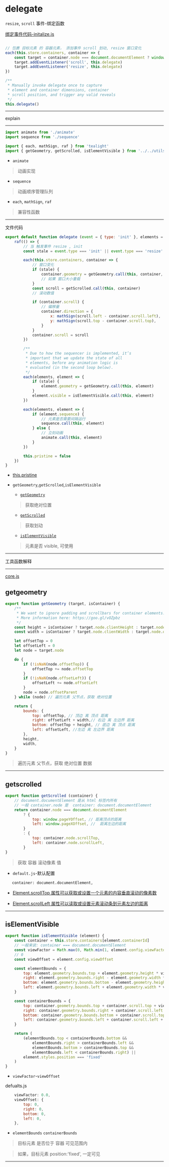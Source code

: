 # delegate

`resize`, `scroll` 事件-绑定函数

[绑定事件代码-initalize.js](./scrollreveal/src/instance/functions/initialize.js#L21)

``` js

// 包裹 目标元素 的 容器元素， 添加事件 scroll 划动, resize 窗口变化 
each(this.store.containers, container => {
	const target = container.node === document.documentElement ? window : container.node
	target.addEventListener('scroll', this.delegate)
	target.addEventListener('resize', this.delegate)
})

/**
 * Manually invoke delegate once to capture
 * element and container dimensions, container
 * scroll position, and trigger any valid reveals
 */
this.delegate()
```

---

explain

---

``` js
import animate from './animate'
import sequence from './sequence'

import { each, mathSign, raf } from 'tealight'
import { getGeometry, getScrolled, isElementVisible } from '../../utils/core'

``` 

- `animate`

> 动画实现

- `sequence`

> 动画顺序管理队列

- `each`, `mathSign`, `raf`

> 兼容性函数

---

文件代码

``` js
export default function delegate (event = { type: 'init' }, elements = this.store.elements) {
	raf(() => {
		// 当 触发事件 resize , init
		const stale = event.type === 'init' || event.type === 'resize'

		each(this.store.containers, container => {
			// 窗口变化
			if (stale) {
				container.geometry = getGeometry.call(this, container, true)
				// 如果 窗口大小重载
			}
			const scroll = getScrolled.call(this, container)
			// 滚动数值

			if (container.scroll) { 
				// 偏移量
				container.direction = {
					x: mathSign(scroll.left - container.scroll.left),
					y: mathSign(scroll.top - container.scroll.top),
				}
			}
			container.scroll = scroll
		})

		/**
		 * Due to how the sequencer is implemented, it’s
		 * important that we update the state of all
		 * elements, before any animation logic is
		 * evaluated (in the second loop below).
		 */
		each(elements, element => {
			if (stale) {
				element.geometry = getGeometry.call(this, element)
			}
			element.visible = isElementVisible.call(this, element)
		})

		each(elements, element => {
			if (element.sequence) { 
				// 元素是否需要间隔运行
				sequence.call(this, element)
			} else {
				// 立刻动画
				animate.call(this, element)
			}
		})

		this.pristine = false
	})
}
```

- [this.pristine](./scrollreveal/src/instance/constructor.js#L87)

- `getGeometry`,`getScrolled`,`isElementVisible`

	- [`getGeometry`](#getgeometry)

	> 获取绝对位置

	- [`getScrolled`](#getscrolled)

	> 获取划动

	- [`isElementVisible`](#iselementvisible)

	> 元素是否 visible, 可使用

---

工具函数解释

---

[core.js](./scrollreveal/src/utils/core.js)

## getgeometry 

``` js
export function getGeometry (target, isContainer) {
	/**
	 * We want to ignore padding and scrollbars for container elements.
	 * More information here: https://goo.gl/vOZpbz
	 */
	const height = isContainer ? target.node.clientHeight : target.node.offsetHeight
	const width = isContainer ? target.node.clientWidth : target.node.offsetWidth

	let offsetTop = 0
	let offsetLeft = 0
	let node = target.node

	do {
		if (!isNaN(node.offsetTop)) {
			offsetTop += node.offsetTop
		}
		if (!isNaN(node.offsetLeft)) {
			offsetLeft += node.offsetLeft
		}
		node = node.offsetParent
	} while (node) // 遍历元素 父节点，获取 绝对位置

	return {
		bounds: {
			top: offsetTop, // 顶边 离 顶点 距离
			right: offsetLeft + width,// 右边 离 左边界 距离
			bottom: offsetTop + height, // 底边 离 顶点 距离
			left: offsetLeft, //左边 离 左边界 距离
		},
		height,
		width,
	}
}
```

> 遍历元素 父节点，获取 绝对位置 数据

---

## getscrolled

``` js
export function getScrolled (container) {
	// document.documentElement 是从 html 标签内所有
	// 一般 container.node 是 	container: document.documentElement
	return container.node === document.documentElement
		? {
			top: window.pageYOffset, // 距离顶点的距离
			left: window.pageXOffset, //  距离左边的距离
		}
		: {
			top: container.node.scrollTop,
			left: container.node.scrollLeft,
		}
}
```

> 获取 容器 滚动像素 值

- `default.js`-默认配置

`	container: document.documentElement,`

- [Element.scrollTop 属性可以获取或设置一个元素的内容垂直滚动的像素数](https://developer.mozilla.org/zh-CN/docs/Web/API/Element/scrollTop)

- [Element.scrollLeft 属性可以读取或设置元素滚动条到元素左边的距离](https://developer.mozilla.org/zh-CN/docs/Web/API/Element/scrollLeft)

---

## isElementVisible

``` js
export function isElementVisible (element) {
	const container = this.store.containers[element.containerId]
	// 一般来说: container === document.documentElement
	const viewFactor = Math.max(0, Math.min(1, element.config.viewFactor))
	// 0
	const viewOffset = element.config.viewOffset

	const elementBounds = {
		top: element.geometry.bounds.top + element.geometry.height * viewFactor,
		right: element.geometry.bounds.right - element.geometry.width * viewFactor,
		bottom: element.geometry.bounds.bottom - element.geometry.height * viewFactor,
		left: element.geometry.bounds.left + element.geometry.width * viewFactor,
	}

	const containerBounds = {
		top: container.geometry.bounds.top + container.scroll.top + viewOffset.top,
		right: container.geometry.bounds.right + container.scroll.left - viewOffset.right,
		bottom: container.geometry.bounds.bottom + container.scroll.top - viewOffset.bottom,
		left: container.geometry.bounds.left + container.scroll.left + viewOffset.left,
	}

	return (
		(elementBounds.top < containerBounds.bottom &&
			elementBounds.right > containerBounds.left &&
			elementBounds.bottom > containerBounds.top &&
			elementBounds.left < containerBounds.right) ||
		element.styles.position === 'fixed'
	)
}

```

- `viewFactor`-`viewOffset`

defualts.js
``` js
	viewFactor: 0.0,
	viewOffset: {
		top: 0,
		right: 0,
		bottom: 0,
		left: 0,
	},
```

- `elementBounds` `containerBounds`

> 目标元素 是否位于 容器 可见范围内

> 如果，目标元素 position:'fixed', 一定可见

---
